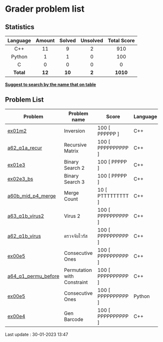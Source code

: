 # Grader problem list
## Statistics

| Language | Amount | Solved | Unsolved | Total Score
| :---: | :---: | :---: | :---: | :---: |
| C++ | 11 | 9 | 2 | 910 |
| Python | 1 | 1 | 0 | 100 |
| C | 0 | 0 | 0 | 0 |
| **Total** | **12**|**10** | **2**| **1010** |

<u>**Suggest to search by the name that on table**</u>

## Problem List

| Problem | Problem name| Score | Language | Last modified |
|---------|-------------|-------|----------|---------------|
| [ex01m2](ex01m2.cpp) | Inversion | 100 [ PPPPPP ] | C++ | 13:46:25 |
| [a62_q1a_recur](a62_q1a_recur.cpp) | Recursive Matrix | 100 [ PPPPPPPPPP ] | C++ | 13:40:37 |
| [ex01e3](ex01e3.cpp) | Binary Search 2 | 100 [ PPPPP ] | C++ | 12:58:19 |
| [ex02e3_bs](ex02e3_bs.cpp) | Binary Search 3 | 100 [ PPPPP ] | C++ | 26/01/23 16:38:08 |
| [a60b_mid_p4_merge](a60b_mid_p4_merge.cpp) | Merge Count | 10 [ PTTTTTTTTT ] | C++ | 26/01/23 10:41:28 |
| [a63_q1b_virus2](a63_q1b_virus2.cpp) | Virus 2 | 100 [ PPPPPPPPPP ] | C++ | 26/01/23 09:59:50 |
| [a62_q1b_virus](a62_q1b_virus.cpp) | ตรวจจับไวรัส | 100 [ PPPPPPPPPP ] | C++ | 19/01/23 16:41:19 |
| [ex00e5](ex00e5.cpp) | Consecutive Ones | 100 [ PPPPPPPPPP ] | C++ | 19/01/23 10:06:06 |
| [a64_q1_permu_before](a64_q1_permu_before.cpp) | Permutation with Constraint | 100 [ PPPPPPPPPP ] | C++ | 19/01/23 11:39:20 |
| [ex00e5](ex00e5.py) | Consecutive Ones | 100 [ PPPPPPPPPP ] | Python | 19/01/23 10:06:06 |
| [ex00e4](ex00e4.cpp) | Gen Barcode | 100 [ PPPPPPPPPP ] | C++ | 19/01/23 09:55:48 |

Last update : 30-01-2023 13:47

